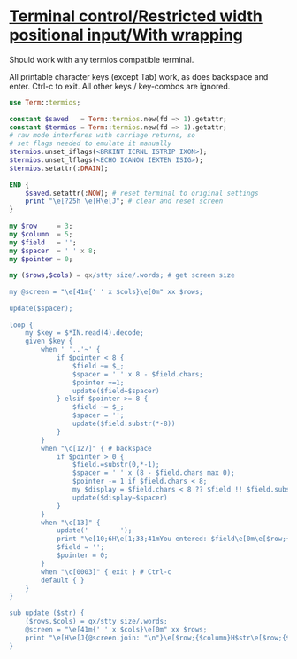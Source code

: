 [1]: https://rosettacode.org/wiki/Terminal_control/Restricted_width_positional_input/With_wrapping

# [Terminal control/Restricted width positional input/With wrapping][1]

Should work with any termios compatible terminal.



All printable character keys (except Tab) work, as does backspace and enter. Ctrl-c to exit. All other keys / key-combos are ignored.

```raku
use Term::termios;
 
constant $saved   = Term::termios.new(fd => 1).getattr;
constant $termios = Term::termios.new(fd => 1).getattr;
# raw mode interferes with carriage returns, so
# set flags needed to emulate it manually
$termios.unset_iflags(<BRKINT ICRNL ISTRIP IXON>);
$termios.unset_lflags(<ECHO ICANON IEXTEN ISIG>);
$termios.setattr(:DRAIN);
 
END {
    $saved.setattr(:NOW); # reset terminal to original settings
    print "\e[?25h \e[H\e[J"; # clear and reset screen
}
 
my $row     = 3;
my $column  = 5;
my $field   = '';
my $spacer  = ' ' x 8;
my $pointer = 0;
 
my ($rows,$cols) = qx/stty size/.words; # get screen size
 
my @screen = "\e[41m{' ' x $cols}\e[0m" xx $rows;
 
update($spacer);
 
loop {
    my $key = $*IN.read(4).decode;
    given $key {
        when ' '..'~' {
            if $pointer < 8 {
                $field ~= $_;
                $spacer = ' ' x 8 - $field.chars;
                $pointer +=1;
                update($field~$spacer)
            } elsif $pointer >= 8 {
                $field ~= $_;
                $spacer = '';
                update($field.substr(*-8))
            }
        }
        when "\c[127]" { # backspace
            if $pointer > 0 {
                $field.=substr(0,*-1);
                $spacer = ' ' x (8 - $field.chars max 0);
                $pointer -= 1 if $field.chars < 8;
                my $display = $field.chars < 8 ?? $field !! $field.substr(*-8);
                update($display~$spacer)
            }
        }
        when "\c[13]" {
            update('        ');
            print "\e[10;6H\e[1;33;41mYou entered: $field\e[0m\e[$row;{$column}H";
            $field = '';
            $pointer = 0;
        }
        when "\c[0003]" { exit } # Ctrl-c
        default { }
    }
}
 
sub update ($str) {
    ($rows,$cols) = qx/stty size/.words;
    @screen = "\e[41m{' ' x $cols}\e[0m" xx $rows;
    print "\e[H\e[J{@screen.join: "\n"}\e[$row;{$column}H$str\e[$row;{$column + $pointer}H";
}
```